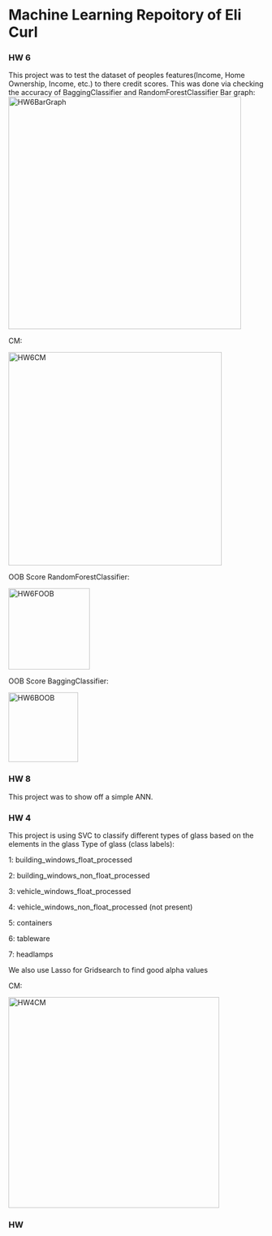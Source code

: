 # Machine Learning Repoitory of Eli Curl

### HW 6
This project was to test the dataset of peoples features(Income, Home Ownership, Income, etc.) to there credit scores.
This was done via checking the accuracy of BaggingClassifier and RandomForestClassifier
Bar graph:
<img width="458" alt="HW6BarGraph" src="https://github.com/user-attachments/assets/370b4a90-cb64-46ef-9d03-75f3a06206d7" />

CM:

<img width="420" alt="HW6CM" src="https://github.com/user-attachments/assets/471392c3-b040-44e4-a4df-6a11ecc0a9cf" />

OOB Score RandomForestClassifier:

<img width="160" alt="HW6FOOB" src="https://github.com/user-attachments/assets/b06329ed-647b-4342-a278-d06d9c76d99c" />

OOB Score BaggingClassifier:

<img width="137" alt="HW6BOOB" src="https://github.com/user-attachments/assets/42b1389c-a85b-47b4-a7f3-48a496ad8669" />


### HW 8
This project was to show off a simple ANN.

### HW 4
This project is using SVC to classify different types of glass based on the elements in the glass
Type of glass (class labels):

1: building_windows_float_processed

2: building_windows_non_float_processed

3: vehicle_windows_float_processed

4: vehicle_windows_non_float_processed (not present)

5: containers

6: tableware

7: headlamps

We also use Lasso for Gridsearch to find good alpha values

CM:

<img width="415" alt="HW4CM" src="https://github.com/user-attachments/assets/392e99f2-0ab2-46f7-9bff-1b12352a84a9" />

### HW
